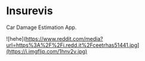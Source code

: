 # Insurevis

Car Damage Estimation App.

![hehe](https://www.reddit.com/media?url=https%3A%2F%2Fi.redd.it%2Fceetrhas51441.jpg](https://i.imgflip.com/1hnv2v.jpg)
